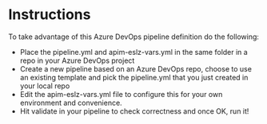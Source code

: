 # Instructions

To take advantage of this Azure DevOps pipeline definition do the following:

- Place the pipeline.yml and apim-eslz-vars.yml in the same folder in a repo in your Azure DevOps project
- Create a new pipeline based on an Azure DevOps repo, choose to use an existing template and pick the pipeline.yml that you just created in your local repo
- Edit the apim-eslz-vars.yml file to configure this for your own environment and convenience.
- Hit validate in your pipeline to check correctness and once OK, run it!
